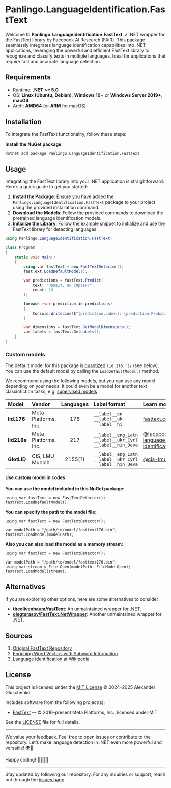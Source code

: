 ﻿# Panlingo.LanguageIdentification.FastText

Welcome to **Panlingo.LanguageIdentification.FastText**, a .NET wrapper for the FastText library by Facebook AI Research (FAIR). This package seamlessly integrates language identification capabilities into .NET applications, leveraging the powerful and efficient FastText library to recognize and classify texts in multiple languages. Ideal for applications that require fast and accurate language detection.

## Requirements

- Runtime: **.NET >= 5.0**
- OS: **Linux (Ubuntu, Debian)**, **Windows 10+** or **Windows Server 2019+**, **macOS**
- Arch: **AMD64** (or **ARM** for macOS)

## Installation

To integrate the FastText functionality, follow these steps:

**Install the NuGet package**:

```sh
dotnet add package Panlingo.LanguageIdentification.FastText
```

## Usage

Integrating the FastText library into your .NET application is straightforward. Here’s a quick guide to get you started:

1. **Install the Package**: Ensure you have added the `Panlingo.LanguageIdentification.FastText` package to your project using the provided installation command.
2. **Download the Models**: Follow the provided commands to download the pretrained language identification models.
3. **Initialize the Library**: Follow the example snippet to initialize and use the FastText library for detecting languages.

```csharp
using Panlingo.LanguageIdentification.FastText;

class Program
{
    static void Main()
    {
        using var fastText = new FastTextDetector();
        fastText.LoadDefaultModel();

        var predictions = fastText.Predict(
            text: "Привіт, як справи?", 
            count: 10
        );

        foreach (var prediction in predictions)
        {
            Console.WriteLine($"{prediction.Label}: {prediction.Probability}");
        }

        var dimensions = fastText.GetModelDimensions();
        var labels = fastText.GetLabels();
    }
}
```

### Custom models

The default model for this package is [quantized](https://fasttext.cc/docs/en/language-identification.html#:~:text=size%20of%20126MB%20%3B-,lid.176.ftz,-%2C%20which%20is%20the) `lid.176.ftz` (see below). 
You can use the default model by calling the `LoadDefaultModel()` method.

We recommend using the following models, but you can use any model depending on your needs. 
It could even be a model for another text classinfiction tasks, e.g: 
[supervised models](https://fasttext.cc/docs/en/supervised-tutorial.html)

| Model       | Vendor               | Languages | Label format | Learn more | Download |
| :---------- | :------------------- | :-------: | :----------- | :--------- | :------: |
| **lid.176** | Meta Platforms, Inc. | 176       | `__label__en` `__label__uk` `__label__hi` | [fasttext.cc](https://fasttext.cc/docs/en/language-identification.html) | [lid.176.bin](https://dl.fbaipublicfiles.com/fasttext/supervised-models/lid.176.bin) |
| **lid218e** | Meta Platforms, Inc. | 217       | `__label__eng_Latn` `__label__ukr_Cyrl` `__label__hin_Deva` | [@facebook/fasttext-language-identification](https://huggingface.co/facebook/fasttext-language-identification) | [model.bin](https://huggingface.co/facebook/fasttext-language-identification/resolve/main/model.bin?download=true) |
| **GlotLID** | CIS, LMU Munich      | 2155(?)   | `__label__eng_Latn` `__label__ukr_Cyrl` `__label__hin_Deva` | [@cis-lmu/glotlid](https://huggingface.co/cis-lmu/glotlid) | [model_v3.bin](https://huggingface.co/cis-lmu/glotlid/resolve/main/model_v3.bin?download=true) |

#### Use custom model in codes

**You can use the model included in this NuGet package:**
```
using var fastText = new FastTextDetector();
fastText.LoadDefaultModel();
```

**You can specify the path to the model file:**
```
using var fastText = new FastTextDetector();

var modelPath = "/path/to/model/fasttext176.bin";
fastText.LoadModel(modelPath);
```

**Also you can also load the model as a memory stream:**
```
using var fastText = new FastTextDetector();

var modelPath = "/path/to/model/fasttext176.bin";
using var stream = File.Open(modelPath, FileMode.Open);
fastText.LoadModel(stream);
```

## Alternatives

If you are exploring other options, here are some alternatives to consider:

- **[theolivenbaum/fastText](https://github.com/theolivenbaum/fastText)**: An unmaintained wrapper for .NET.
- **[olegtarasov/FastText.NetWrapper](https://github.com/olegtarasov/FastText.NetWrapper)**: Another unmaintained wrapper for .NET.

## Sources

1. [Original FastText Repository](https://github.com/facebookresearch/fastText)
2. [Enriching Word Vectors with Subword Information](https://arxiv.org/abs/1607.04606v2)
3. [Language identification at Wikipedia](https://en.wikipedia.org/wiki/Language_identification)

## License

This project is licensed under the [MIT License](./LICENSE) © 2024–2025 Alexander Gluschenko.

Includes software from the following project(s):
- [FastText](https://github.com/facebookresearch/fastText) — © 2016–present Meta Platforms, Inc., licensed under MIT  

See the [LICENSE](./LICENSE) file for full details.

---

We value your feedback. Feel free to open issues or contribute to the repository. Let’s make language detection in .NET even more powerful and versatile! 🌍📝

Happy coding! 👩‍💻👨‍💻

---

Stay updated by following our repository. For any inquiries or support, reach out through the [issues page](https://github.com/gluschenko/panlingo/issues).
